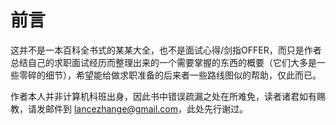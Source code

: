 # 前言

这并不是一本百科全书式的某某大全，也不是面试心得/剑指OFFER，而只是作者总结自己的求职面试经历而整理出来的一个需要掌握的东西的概要（它们大多是一些零碎的细节），希望能给做求职准备的后来者一些路线图似的帮助，仅此而已。

作者本人并非计算机科班出身，因此书中错误疏漏之处在所难免，读者诸君如有赐教，请发邮件到 lancezhange@gmail.com，此处先行谢过。


